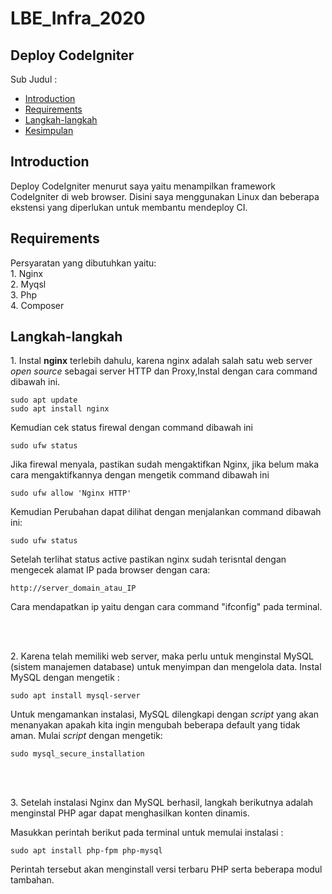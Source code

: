 # LBE_Infra_2020

## Deploy CodeIgniter

Sub Judul :

- <a href="#Introduction"> Introduction </a>
- <a href="#Requirements"> Requirements </a>
- <a href="#Langkah-langkah"> Langkah-langkah </a>
- <a href="#Kesimpulan"> Kesimpulan </a>

## Introduction
<justify>
<p> Deploy CodeIgniter menurut saya yaitu menampilkan framework CodeIgniter di web browser. Disini saya menggunakan Linux dan beberapa ekstensi yang diperlukan untuk membantu mendeploy CI. </p>
</justify>

## Requirements
<justify>
<p> Persyaratan yang dibutuhkan yaitu: <br>
1. Nginx <br>
2. Myqsl <br>
3. Php <br>
4. Composer </p>
</justify>

## Langkah-langkah
<justify>
<p> 1. Instal <b>nginx</b> terlebih dahulu, karena nginx adalah salah satu web server <i> open source </i> sebagai server HTTP dan Proxy,Instal dengan cara command dibawah ini.</p>
  
    sudo apt update
    sudo apt install nginx
   
<p> Kemudian cek status firewal dengan command dibawah ini</p>

    sudo ufw status
    
<p> Jika firewal menyala, pastikan sudah mengaktifkan Nginx, jika belum maka cara mengaktifkannya dengan mengetik command dibawah ini</p>

    sudo ufw allow 'Nginx HTTP'
    
<p> Kemudian Perubahan dapat dilihat dengan menjalankan command dibawah ini:</p>

    sudo ufw status

<p> Setelah terlihat status active pastikan nginx sudah terisntal dengan mengecek alamat IP pada browser dengan cara:</p>
    
    http://server_domain_atau_IP

<p> Cara mendapatkan ip yaitu dengan cara command "ifconfig" pada terminal. </p> <br> <br>

<p> 2. Karena telah memiliki web server, maka perlu untuk menginstal MySQL (sistem manajemen database) untuk menyimpan dan mengelola data. Instal MySQL dengan mengetik :
</p>

    sudo apt install mysql-server

<p> Untuk mengamankan instalasi, MySQL dilengkapi dengan <i>script</i> yang akan menanyakan apakah kita ingin mengubah beberapa default yang tidak aman. Mulai <i>script</i> dengan mengetik:</p>

    sudo mysql_secure_installation

<br> <br>

<p>3. Setelah instalasi Nginx dan MySQL berhasil, langkah berikutnya adalah menginstal PHP agar dapat menghasilkan konten dinamis.</p>

<p>Masukkan perintah berikut pada terminal untuk memulai instalasi :</p>

    sudo apt install php-fpm php-mysql

<p>Perintah tersebut akan menginstall versi terbaru PHP serta beberapa modul tambahan.</p>

</justify>  
  
